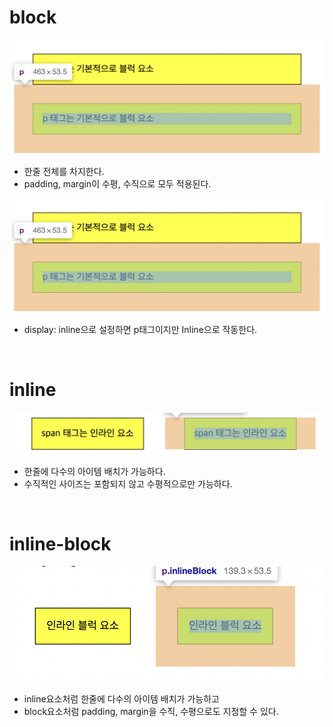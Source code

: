 # block

![block](/img/block.png)

- 한줄 전체를 차지한다.
- padding, margin이 수평, 수직으로 모두 적용된다.

![block2](/img/block.png)

- display: inline으로 설정하면 p태그이지만 Inline으로 작동한다.


<br>


# inline

![inline](/img/inline.png)

- 한줄에 다수의 아이템 배치가 가능하다.
- 수직적인 사이즈는 포함되지 않고 수평적으로만 가능하다.

<br>

# inline-block

![inlineblock](/img/inlineblock.png)

- inline요소처럼 한줄에 다수의 아이템 배치가 가능하고
- block요소처럼 padding, margin을 수직, 수평으로도 지정할 수 있다.
